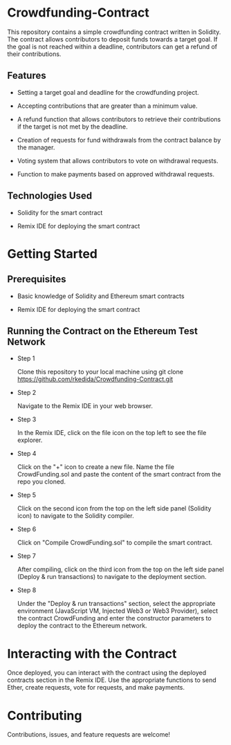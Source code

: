 # Crowdfunding-Contract
This repository contains a simple crowdfunding contract written in Solidity. The contract allows contributors to deposit funds towards a target goal. If the goal is not reached within a deadline, contributors can get a refund of their contributions.

## Features
- Setting a target goal and deadline for the crowdfunding project.

- Accepting contributions that are greater than a minimum value.

- A refund function that allows contributors to retrieve their contributions if the target is not met by the
  deadline.

- Creation of requests for fund withdrawals from the contract balance by the manager.

- Voting system that allows contributors to vote on withdrawal requests.

- Function to make payments based on approved withdrawal requests.

## Technologies Used
- Solidity for the smart contract

- Remix IDE for deploying the smart contract

# Getting Started
## Prerequisites
- Basic knowledge of Solidity and Ethereum smart contracts

- Remix IDE for deploying the smart contract

## Running the Contract on the Ethereum Test Network

- Step 1

  Clone this repository to your local machine using git clone https://github.com/rkedida/Crowdfunding-Contract.git

- Step 2

  Navigate to the Remix IDE in your web browser.

- Step 3

  In the Remix IDE, click on the file icon on the top left to see the file explorer.

- Step 4

  Click on the "+" icon to create a new file. Name the file CrowdFunding.sol and paste the content of the smart
  contract from the repo you cloned.

- Step 5

  Click on the second icon from the top on the left side panel (Solidity icon) to navigate to the Solidity compiler.

- Step 6

  Click on "Compile CrowdFunding.sol" to compile the smart contract.

- Step 7

  After compiling, click on the third icon from the top on the left side panel (Deploy & run transactions) to
  navigate to the deployment section.

- Step 8

  Under the "Deploy & run transactions" section, select the appropriate environment (JavaScript VM, Injected Web3
  or Web3 Provider), select the contract CrowdFunding and enter the constructor parameters to deploy the contract
  to the Ethereum network.

# Interacting with the Contract
Once deployed, you can interact with the contract using the deployed contracts section in the Remix IDE. Use the appropriate functions to send Ether, create requests, vote for requests, and make payments.

# Contributing
Contributions, issues, and feature requests are welcome! 
